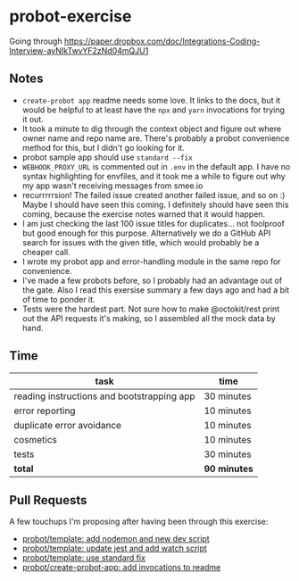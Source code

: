 # probot-exercise

Going through https://paper.dropbox.com/doc/Integrations-Coding-Interview-ayNIkTwvYF2zNd04mQJU1

## Notes

- `create-probot app` readme needs some love. It links to the docs, but it would be helpful to at least have the `npx` and `yarn` invocations for trying it out.
- It took a minute to dig through the context object and figure out where owner name and repo name are. There's probably a probot convenience method for this, but I didn't go looking for it.
- probot sample app should use `standard --fix`
- `WEBHOOK_PROXY_URL` is commented out in `.env` in the default app. I have no syntax highlighting for envfiles, and it took me a while to figure out why my app wasn't receiving messages from smee.io
- recurrrrrsion! The failed issue created another failed issue, and so on :) Maybe I should have seen this coming. I definitely should have seen this coming, because the exercise notes warned that it would happen.
- I am just checking the last 100 issue titles for duplicates... not foolproof but good enough for this purpose. Alternatively we do a GitHub API search for issues with the given title, which would probably be a cheaper call.
- I wrote my probot app and error-handling module in the same repo for convenience.
- I've made a few probots before, so I probably had an advantage out of the gate. Also I read this exersise summary a few days ago and had a bit of time to ponder it.
- Tests were the hardest part. Not sure how to make @octokit/rest print out the API requests it's making, so I assembled all the mock data by hand.

## Time

task | time
--- | ---
reading instructions and bootstrapping app | 30 minutes
error reporting | 10 minutes
duplicate error avoidance | 10 minutes
cosmetics | 10 minutes
tests | 30 minutes
**total** | **90 minutes**

## Pull Requests

A few touchups I'm proposing after having been through this exercise:

- [probot/template: add nodemon and new dev script](https://github.com/probot/template/pull/54)
- [probot/template: update jest and add watch script](https://github.com/probot/template/pull/53)
- [probot/template: use standard fix](https://github.com/probot/template/pull/52)
- [probot/create-probot-app: add invocations to readme](https://github.com/probot/create-probot-app/pull/25)


